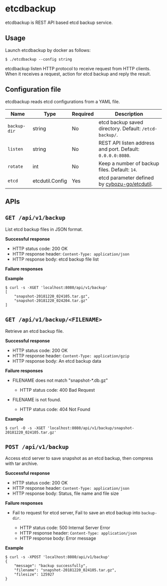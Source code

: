 etcdbackup
==========

etcdbackup is REST API based etcd backup service.

Usage
-----

Launch etcdbackup by docker as follows:

```console
$ ./etcdbackup --config string
```

etcdbackup listen HTTP protocol to receive request from HTTP clients.
When it receives a request, action for etcd backup and reply the result. 

Configuration file
------------------

etcdbackup reads etcd configurations from a YAML file.


Name         | Type            | Required | Description
----         | ----            | -------- | -----------
`backup-dir` | string          | No       | etcd backup saved directory.  Default: `/etcd-backup/`.
`listen`     | string          | No       | REST API listen address and port.  Default: `0.0.0.0:8080`.
`rotate`     | int             | No       | Keep a number of backup files.  Default: `14`.
`etcd`       | etcdutil.Config | Yes      | etcd parameter defined by [cybozu-go/etcdutil](https://github.com/cybozu-go/etcdutil).

APIs
----

## `GET /api/v1/backup`

List etcd backup files in JSON format.

**Successful response**

- HTTP status code: 200 OK
- HTTP response header: `Content-Type: application/json`
- HTTP response body: etcd backup file list

**Failure responses**

**Example**

```console
$ curl -s -XGET 'localhost:8080/api/v1/backup'
[
    "snapshot-20181220_024105.tar.gz",
    "snapshot-20181220_024204.tar.gz"
]
```

## `GET /api/v1/backup/<FILENAME>`

Retrieve an etcd backup file.

**Successful response**

- HTTP status code: 200 OK
- HTTP response header: `Content-Type: application/gzip`
- HTTP response body: An etcd backup data

**Failure responses**

- FILENAME does not match "snapshot-*.db.gz"

    - HTTP status code: 400 Bad Request

- FILENAME is not found.

    - HTTP status code: 404 Not Found
    
**Example**

```console
$ curl -O -s -XGET 'localhost:8080/api/v1/backup/snapshot-20181220_024105.tar.gz'
```

## `POST /api/v1/backup`

Access etcd server to save snapshot as an etcd backup, then compress with tar archive.

**Successful response**

- HTTP status code: 200 OK
- HTTP response header: `Content-Type: application/json`
- HTTP response body: Status, file name and file size

**Failure responses**

- Fail to request for etcd server, Fail to save an etcd backup into `backup-dir`.

    - HTTP status code: 500 Internal Server Error
    - HTTP response header: `Content-Type: application/json`
    - HTTP response body: Error message

**Example**

```console
$ curl -s -XPOST 'localhost:8080/api/v1/backup'
{
    "message": "backup successfully",
    "filename": "snapshot-20181220_024105.tar.gz",
    "filesize": 125927
}
```

